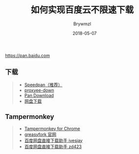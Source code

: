 ﻿---
layout:     post
title:      如何实现百度云不限速下载
subtitle:   
date:     2018-05-07
author:     Brywmzl
header-img: img/baidu/bg.jpg
catalog: false
tags:
    - 百度云
---
https://pan.baidu.com

<!--more-->

## 下载
>- [Speedpan（推荐）](http://speedpan.com) 
>- [proxyee-down](https://github.com/monkeyWie/proxyee-down)  
>- [Pan Download](http://pandownload.com)  
>- [网盘下载](https://pan.baidu.com/s/1pLihoFL)  

## Tampermonkey
>- [Tampermonkey for Chrome](https://chrome.google.com/webstore/detail/tampermonkey/dhdgffkkebhmkfjojejmpbldmpobfkfo?utm_source=chrome-app-launcher-info-dialog)  
>- [greasyfork 官网](https://greasyfork.org)  
>- [百度网盘直接下载助手 ivesjay](https://greasyfork.org/zh-CN/scripts/23635)  
>- [百度网盘直接下载助手 zd423](https://greasyfork.org/zh-CN/scripts/39776)  